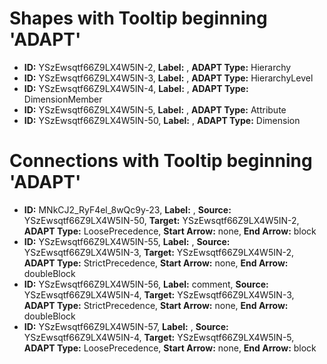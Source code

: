 # Shapes with Tooltip beginning 'ADAPT'
- **ID:** YSzEwsqtf66Z9LX4W5IN-2, **Label:** <Hierarchy>, **ADAPT Type:** Hierarchy
- **ID:** YSzEwsqtf66Z9LX4W5IN-3, **Label:** <HierarchyLevel>, **ADAPT Type:** HierarchyLevel
- **ID:** YSzEwsqtf66Z9LX4W5IN-4, **Label:** <DimensionMember>, **ADAPT Type:** DimensionMember
- **ID:** YSzEwsqtf66Z9LX4W5IN-5, **Label:** <Attribute>, **ADAPT Type:** Attribute
- **ID:** YSzEwsqtf66Z9LX4W5IN-50, **Label:** <Dimension>, **ADAPT Type:** Dimension

# Connections with Tooltip beginning 'ADAPT'
- **ID:** MNkCJ2_RyF4el_8wQc9y-23, **Label:** , **Source:** YSzEwsqtf66Z9LX4W5IN-50, **Target:** YSzEwsqtf66Z9LX4W5IN-2, **ADAPT Type:** LoosePrecedence, **Start Arrow:** none, **End Arrow:** block
- **ID:** YSzEwsqtf66Z9LX4W5IN-55, **Label:** , **Source:** YSzEwsqtf66Z9LX4W5IN-3, **Target:** YSzEwsqtf66Z9LX4W5IN-2, **ADAPT Type:** StrictPrecedence, **Start Arrow:** none, **End Arrow:** doubleBlock
- **ID:** YSzEwsqtf66Z9LX4W5IN-56, **Label:** comment, **Source:** YSzEwsqtf66Z9LX4W5IN-4, **Target:** YSzEwsqtf66Z9LX4W5IN-3, **ADAPT Type:** StrictPrecedence, **Start Arrow:** none, **End Arrow:** doubleBlock
- **ID:** YSzEwsqtf66Z9LX4W5IN-57, **Label:** , **Source:** YSzEwsqtf66Z9LX4W5IN-4, **Target:** YSzEwsqtf66Z9LX4W5IN-5, **ADAPT Type:** LoosePrecedence, **Start Arrow:** none, **End Arrow:** block
